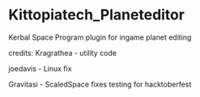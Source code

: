 Kittopiatech_Planeteditor
=========================

Kerbal Space Program plugin for ingame planet editing


credits:
Kragrathea - utility code

joedavis - Linux fix

Gravitasi - ScaledSpace fixes
testing for hacktoberfest
